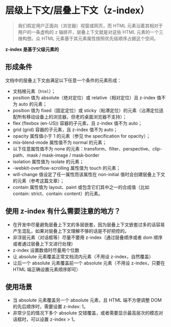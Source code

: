 # 层级上下文/层叠上下文（z-index）

> 我们假定用户正面向（浏览器）视窗或网页，而 HTML 元素沿着其相对于用户的一条虚构的 z 轴排开，层叠上下文就是对这些 HTML 元素的一个三维构想。众 HTML 元素基于其元素属性按照优先级顺序占据这个空间。

**z-index 是基于父级元素的**

## 形成条件

文档中的层叠上下文由满足以下任意一个条件的元素形成：

- 文档根元素（`html`）；
- position 值为 absolute（绝对定位）或 relative（相对定位）且 z-index 值不为 auto 的元素；
- position 值为 fixed（固定定位）或 sticky（粘滞定位）的元素（沾滞定位适配所有移动设备上的浏览器，但老的桌面浏览器不支持）；
- flex (flexbox (en-US)) 容器的子元素，且 z-index 值不为 auto；
- grid (grid) 容器的子元素，且 z-index 值不为 auto；
- opacity 属性值小于 1 的元素（参见 the specification for opacity）；
- mix-blend-mode 属性值不为 normal 的元素；
- 以下任意属性值不为 none 的元素：transform、filter、perspective、clip-path、mask / mask-image / mask-border
- isolation 属性值为 isolate 的元素；
- -webkit-overflow-scrolling 属性值为 touch 的元素；
- will-change 值设定了任一属性而该属性在 non-initial 值时会创建层叠上下文的元素（参考这篇文章）；
- contain 属性值为 layout、paint 或包含它们其中之一的合成值（比如 contain: strict、contain: content）的元素。

## 使用 z-index 有什么需要注意的地方？

- 在开发中尽量避免层叠上下文的多层嵌套，因为层叠上下文嵌套过多的话容易产生混乱，如果对层叠上下文理解不够的话是不好把控的。
- 非浮层元素（对话框等）尽量不要用 z-index（通过层叠顺序或者 dom 顺序或者通过层叠上下文进行处理）
- z-index 设置数值时尽量用个位数
- 让 absolute 元素覆盖正常文档流内元素（不用设 z-index，自然覆盖）
- 让后一个 absolute 元素覆盖前一个 absolute 元素（不用设 z-index，只要在 HTML 端正确设置元素顺序即可）

## 使用场景

- 当 absolute 元素覆盖另一个 absolute 元素，且 HTML 端不方便调整 DOM 的先后顺序时，需要设置 z-index: 1。
- 非常少见的情况下多个 absolute 交错覆盖，或者需要显示最高层次的模态对话框时，可以设置 z-index > 1。
